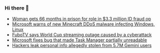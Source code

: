 ### Hi there 👋

<!--START_SECTION:feed-->
* [Woman gets 66 months in prison for role in $3.3 million ID fraud op](https://www.bleepingcomputer.com/news/security/woman-gets-66-months-in-prison-for-role-in-33-million-id-fraud-op/)
* [Microsoft warns of new Minecraft DDoS malware infecting Windows, Linux](https://www.bleepingcomputer.com/news/security/microsoft-warns-of-new-minecraft-ddos-malware-infecting-windows-linux/)
* [FuboTV says World Cup streaming outage caused by a cyberattack](https://www.bleepingcomputer.com/news/security/fubotv-says-world-cup-streaming-outage-caused-by-a-cyberattack/)
* [Microsoft fixes bug that made Task Manager partially unreadable](https://www.bleepingcomputer.com/news/microsoft/microsoft-fixes-bug-that-made-task-manager-partially-unreadable/)
* [Hackers leak personal info allegedly stolen from 5.7M Gemini users](https://www.bleepingcomputer.com/news/security/hackers-leak-personal-info-allegedly-stolen-from-57m-gemini-users/)
<!--END_SECTION:feed-->

<!--
**frankenk/frankenk** is a ✨ _special_ ✨ repository because its `README.md` (this file) appears on your GitHub profile.

Here are some ideas to get you started:

- 🔭 I’m currently working on ...
- 🌱 I’m currently learning ...
- 👯 I’m looking to collaborate on ...
- 🤔 I’m looking for help with ...
- 💬 Ask me about ...
- 📫 How to reach me: ...
- 😄 Pronouns: ...
- ⚡ Fun fact: ...
-->



